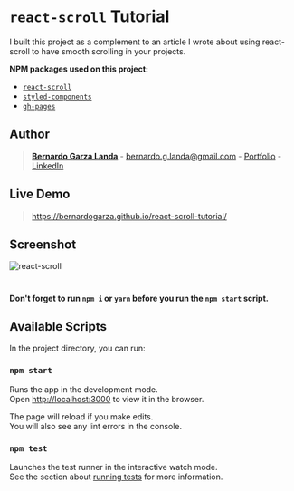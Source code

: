 # `react-scroll` Tutorial
I built this project as a complement to an article I wrote about using react-scroll to have smooth scrolling in your projects.

**NPM packages used on this project:**

- [`react-scroll`](https://www.npmjs.com/package/react-scroll)
- [`styled-components`](https://www.npmjs.com/package/styled-components)
- [`gh-pages`](https://www.npmjs.com/package/gh-pages)


## Author

> **[Bernardo Garza Landa](https://bernardogarza.me/)** - bernardo.g.landa@gmail.com - [Portfolio](https://bernardogarza.me) - [LinkedIn](https://www.linkedin.com/in/bernardo-g-landa/)

## Live Demo

> https://bernardogarza.github.io/react-scroll-tutorial/

## Screenshot

![react-scroll](screenshot.gif?raw=true "react-scroll")

#



#### Don't forget to run `npm i` or `yarn` before you run the `npm start` script.

## Available Scripts

In the project directory, you can run:

### `npm start`

Runs the app in the development mode.<br />
Open [http://localhost:3000](http://localhost:3000) to view it in the browser.

The page will reload if you make edits.<br />
You will also see any lint errors in the console.

### `npm test`

Launches the test runner in the interactive watch mode.<br />
See the section about [running tests](https://facebook.github.io/create-react-app/docs/running-tests) for more information.